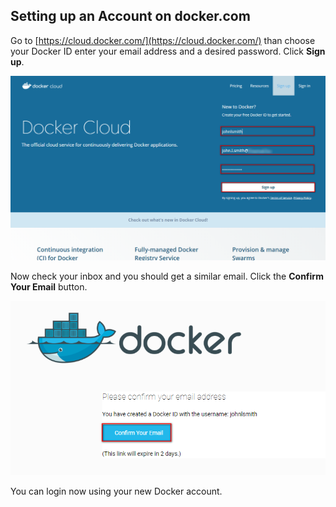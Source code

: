 ## Setting up an Account on docker.com ##

Go to [https://cloud.docker.com/](https://cloud.docker.com/) than choose your Docker ID enter your email address and a desired password. Click **Sign up**.

![](images/001.docker.signup.png)

Now check your inbox and you should get a similar email. Click the **Confirm Your Email** button.

![](images/002.docker.activation.png)

You can login now using your new Docker account.
